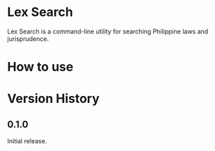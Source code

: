 # Lex Search

Lex Search is a command-line utility for searching Philippine laws and jurisprudence.

# How to use

# Version History

## 0.1.0
Initial release.

